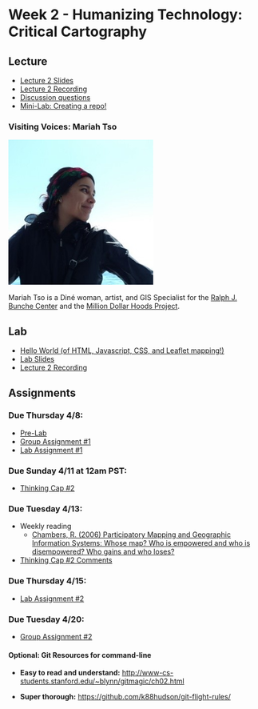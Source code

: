 # Week 2 - Humanizing Technology: Critical Cartography

## Lecture
- [Lecture 2 Slides](./Materials/AA191_S_W2_Lecture_2.pdf)
- [Lecture 2 Recording](https://ucla.zoom.us/rec/share/_V2Kuo3bcJi99D8jtrDPdz_2m8_n6cOtgqXGHH-Ezmkx3HBkjKb4ufgHThJE48XU.45krM3bcMnHLfTHf)
- [Discussion questions](https://docs.google.com/document/d/10nwVUy8EigpqCpTYV1ZZI86MuBjHWnAHLWkuYlnaBAo/edit?usp=sharing
)
- [Mini-Lab: Creating a repo!](../Guides/git_creating.md)
### Visiting Voices: Mariah Tso
![./Materials/media/mariahtso.jpg](./Materials/media/mariahtso.jpg)

Mariah Tso is a Diné woman, artist, and GIS Specialist for the [Ralph J. Bunche Center](https://bunchecenter.ucla.edu/) and the [Million Dollar Hoods Project](https://milliondollarhoods.pre.ss.ucla.edu/). 

## Lab
- [Hello World (of HTML, Javascript, CSS, and Leaflet mapping!)](./Lab/readme.md)
- [Lab Slides](./Materials/AA191_S_W2_Lab_2.pdf)
- [Lecture 2 Recording](https://tinyurl.com/2rrm77u8)

## Assignments
### Due Thursday 4/8:
- [Pre-Lab](./Materials/pre-lab.md)
- [Group Assignment #1](../Week_1/3_group_project.md)
- [Lab Assignment #1](https://github.com/albertkun/21S-ASIAAM-191A-Assignments/tree/main/Week_01)

### Due Sunday 4/11 at 12am PST:
- [Thinking Cap #2](https://github.com/albertkun/21S-ASIAAM-191A/discussions/47)

### Due Tuesday 4/13:
- Weekly reading
  - [Chambers, R. (2006) Participatory Mapping and Geographic Information Systems: Whose map? Who is empowered and who is disempowered? Who gains and who loses?](https://onlinelibrary.wiley.com/doi/epdf/10.1002/j.1681-4835.2006.tb00163.x)
- [Thinking Cap #2 Comments ](https://github.com/albertkun/21S-ASIAAM-191A/discussions/categories/week-2)

### Due Thursday 4/15:
- [Lab Assignment #2](./Materials/lab_assignment.md)

### Due Tuesday 4/20:
- [Group Assignment #2](./Materials/group_assigment_2.md)

#### Optional: Git Resources for command-line

- **Easy to read and understand:**
http://www-cs-students.stanford.edu/~blynn/gitmagic/ch02.html

- **Super thorough:**
https://github.com/k88hudson/git-flight-rules/

